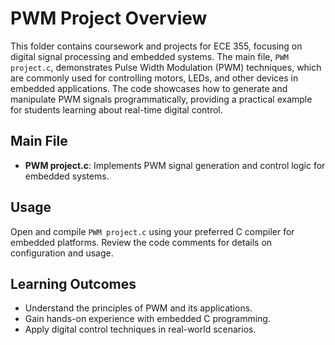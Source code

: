 # PWM Project Overview

This folder contains coursework and projects for ECE 355, focusing on digital signal processing and embedded systems. The main file, `PWM project.c`, demonstrates Pulse Width Modulation (PWM) techniques, which are commonly used for controlling motors, LEDs, and other devices in embedded applications. The code showcases how to generate and manipulate PWM signals programmatically, providing a practical example for students learning about real-time digital control.

## Main File
- **PWM project.c**: Implements PWM signal generation and control logic for embedded systems.

## Usage
Open and compile `PWM project.c` using your preferred C compiler for embedded platforms. Review the code comments for details on configuration and usage.

## Learning Outcomes
- Understand the principles of PWM and its applications.
- Gain hands-on experience with embedded C programming.
- Apply digital control techniques in real-world scenarios.

